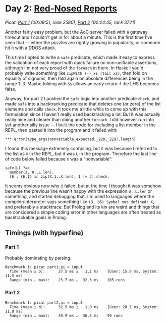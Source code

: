 # Day 2: [Red-Nosed Reports](https://adventofcode.com/2024/day/2)
*Picat: [Part 1](https://github.com/DestyNova/advent_of_code_2024/blob/main/2/part1.pi) (00:09:51, rank 2580), [Part 2](https://github.com/DestyNova/advent_of_code_2024/blob/main/2/part2.pi) (00:24:45, rank 3721)*

Another fairly easy problem, but the AoC server failed with a gateway timeout and I couldn't get in for about a minute. This is the first time I've seen that -- either the puzzles are rightly growing in popularity, or someone hit it with a DDOS attack.

This time I opted to write a `safe` predicate, which made it easy to express the validation of each report with quick failure on non-unifiable assertions, although I'm not very proud of the `foreach` in there. In Haskell you'd probably write something like `zipWith (-) xs (tail xs)`, then fold on equality of signums, then fold again on absolute differences being in the range 1..3. Maybe folding with `&&` allows an early return if the LHS becomes false.

Anyway, for part 2 I pushed the `safe` logic into another predicate `check`, and made `safe` into a backtracking predicate that deletes one (or zero) of the list elements and calls `check`. It took me a little while to come up with this formulation since I haven't really used backtracking a lot. But it was actually really nice and clearer than doing another `foreach`. I did however run into yet another silly issue -- I built the code for excluding a list member in the REPL, then pasted it into the program and it failed with:

```
*** error(type_args(nonvariable_expected,_220,_228),length)
```

I found this message extremely confusing, but it was because I referred to the list as `X` in the REPL, but it was `L` in the program. Therefore the last line of code below failed because `X` was a "nonvariable":

```picat
safe(L) ?=>
  member(J, 0..L.len),
  [E : {E,I} in zip(X,1..X.len), I != J].check.
```

It seems obvious now why it failed, but at the time I thought it was somehow because the previous line wasn't happy with the expression `0..L.len` or something, and started debugging that. I'm used to languages where the compiler/interpreter says something like `(3, 85) Symbol not defined: X`, and preferably a stacktrace. But Prolog and its kin are weird and things that are considered a simple coding error in other languages are often treated as backtrackable goals in Prolog.

## Timings (with hyperfine)

### Part 1

Probably dominating by parsing.

```
Benchmark 1: picat part1.pi < input
  Time (mean ± σ):      27.5 ms ±   1.1 ms    [User: 15.9 ms, System: 11.5 ms]
  Range (min … max):    25.7 ms …  32.3 ms    105 runs
```

### Part 2

```
Benchmark 1: picat part2.pi < input
  Time (mean ± σ):      32.5 ms ±   1.0 ms    [User: 20.7 ms, System: 11.8 ms]
  Range (min … max):    30.9 ms …  36.3 ms    90 runs
```
